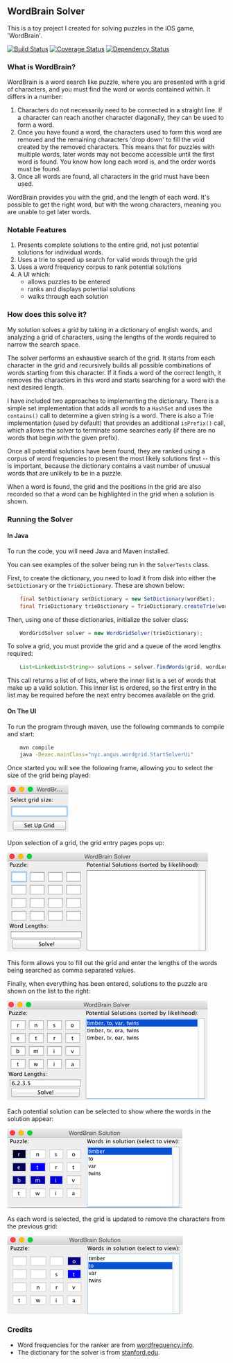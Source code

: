## WordBrain Solver ##

This is a toy project I created for solving puzzles in the iOS game, 'WordBrain'.

[![Build Status](https://travis-ci.org/angusmacdonald/wordbrain-solver.svg?branch=master)](https://travis-ci.org/angusmacdonald/wordbrain-solver)
[![Coverage Status](https://coveralls.io/repos/angusmacdonald/wordbrain-solver/badge.svg?branch=master)](https://coveralls.io/r/angusmacdonald/wordbrain-solver?branch=master)
[![Dependency Status](https://www.versioneye.com/user/projects/55553cb3774ff21599000167/badge.svg?style=flat)](https://www.versioneye.com/user/projects/55553cb3774ff21599000167)

### What is WordBrain? ###
WordBrain is a word search like puzzle, where you are presented with a grid of characters, and you must find the word or words contained within. It differs in a number:

1. Characters do not necessarily need to be connected in a straight line. If a character can reach another character diagonally, they can be used to form a word.
2. Once you have found a word, the characters used to form this word are removed and the remaining characters 'drop down' to fill the void created by the removed characters. This means that for puzzles with multiple words, later words may not become accessible until the first word is found. You know how long each word is, and the order words must be found.
3. Once all words are found, all characters in the grid must have been used.
 
WordBrain provides you with the grid, and the length of each word. It's possible to get the right word, but with the wrong characters, meaning you are unable to get later words.

### Notable Features ###

1. Presents complete solutions to the entire grid, not just potential solutions for individual words.
2. Uses a trie to speed up search for valid words through the grid
3. Uses a word frequency corpus to rank potential solutions
4. A UI which:
	- allows puzzles to be entered
	- ranks and displays potential solutions
	- walks through each solution

### How does this solve it? ###

My solution solves a grid by taking in a dictionary of english words, and analyzing a grid of characters, using the lengths of the words required to narrow the search space.
 
The solver performs an exhaustive search of the grid. It starts from each character in the grid and recursively builds all possible combinations of words starting from this character. If it finds a word of the correct length, it removes the characters in this word and starts searching for a word with the next desired length.

I have included two approaches to implementing the dictionary. There is a simple set implementation that adds all words to a `HashSet` and uses the `contains()` call to determine a given string is a word. There is also a Trie implementation (used by default) that provides an additional `isPrefix()` call, which allows the solver to terminate some searches early (if there are no words that begin with the given prefix).  

Once all potential solutions have been found, they are ranked using a corpus of word frequencies to present the most likely solutions first -- this is important, because the dictionary contains a vast number of unusual words that are unlikely to be in a puzzle.

When a word is found, the grid and the positions in the grid are also recorded so that a word can be highlighted in the grid when a solution is shown.

### Running the Solver ###

#### In Java ####

To run the code, you will need Java and Maven installed.

You can see examples of the solver being run in the `SolverTests` class.

First, to create the dictionary, you need to load it from disk into either the `SetDictionary` or the `TrieDictionary`. These are shown below:

```java
	final SetDictionary setDictionary = new SetDictionary(wordSet);
	final TrieDictionary trieDictionary = TrieDictionary.createTrie(wordSet);
```
Then, using one of these dictionaries, initialize the solver class:
```java
	WordGridSolver solver = new WordGridSolver(trieDictionary);
```	
To solve a grid, you must provide the grid and a queue of the word lengths required:
```java
	List<LinkedList<String>> solutions = solver.findWords(grid, wordLengths);
```
This call returns a list of of lists, where the inner list is a set of words that make up a valid solution. This inner list is ordered, so the first entry in the list may be required before the next entry becomes available on the grid. 

#### On The UI ####

To run the program through maven, use the following commands to compile and start:
```bash
	mvn compile 
	java -Dexec.mainClass="nyc.angus.wordgrid.StartSolverUi"
```
Once started you will see the following frame, allowing you to select the size of the grid being played:

![Grid Size Selection](examples/grid-size.png)

Upon selection of a grid, the grid entry pages pops up:

![Grid Entry Page](examples/empty-grid.png)

This form allows you to fill out the grid and enter the lengths of the words being searched as comma separated values.

Finally, when everything has been entered, solutions to the puzzle are shown on the list to the right:

![Solutions Displayed](examples/grid-with-solution.png)

Each potential solution can be selected to show where the words in the solution appear:

![First Word Highlighted](examples/solution-word-1.png)

As each word is selected, the grid is updated to remove the characters from the previous grid:

![First Word Highlighted](examples/solution-word-2.png)


### Credits ###

- Word frequencies for the ranker are from [wordfrequency.info](http://www.wordfrequency.info/top5000.asp).
- The dictionary for the solver is from [stanford.edu](http://web.stanford.edu/class/cs106l/assignments/dictionary.txt).
   
